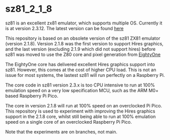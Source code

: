 # sz81_2_1_8
sz81 is an excellent zx81 emulator, which supports multiple OS. Currently it is at version 2.3.12. The latest version can be found [here](https://github.com/SegHaxx/sz81)

This repository is based on an obsolete version of the sz81 ZX81 emulator (version 2.1.8). Version 2.1.8 was the first version to support Hires graphics, and the last version (excluding 2.1.9 which did not support hires) before sz81 was moved to use the Z80 core and pixel generation from [EightyOne](https://github.com/charlierobson/EightyOne)

The EightyOne core has delivered excellent Hires graphics support into sz81. However, this comes at the cost of higher CPU load. This is not an issue for most systems, the lastest sz81 will run perfectly on a Raspberry Pi.

The core code in sz81 version 2.3.x is too CPU intensive to run at 100% emulation speed on a very low specification MCU, such as the ARM M0+ based Raspberry Pi Pico.

The core in version 2.1.8 will run at 100% speed on an overclocked Pi Pico. This repository is used to experiment with improving the Hires graphics support in the 2.1.8 core, whilst still being able to run at 100% emulation speed on a single core of an overclocked Raspberry Pi Pico.

Note that the experiments are on branches, not main.

